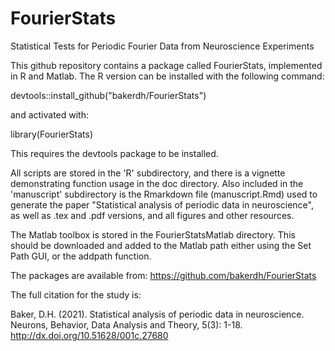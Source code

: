 # FourierStats
Statistical Tests for Periodic Fourier Data from Neuroscience Experiments

This github repository contains a package called FourierStats, implemented in R and Matlab. The R version can be installed with the following command:

devtools::install_github("bakerdh/FourierStats")

and activated with:

library(FourierStats)

This requires the devtools package to be installed.

All scripts are stored in the 'R' subdirectory, and there is a vignette demonstrating function usage in the doc directory. Also included in the 'manuscript' subdirectory is the Rmarkdown file (manuscript.Rmd) used to generate the paper "Statistical analysis of periodic data in neuroscience", as well as .tex and .pdf versions, and all figures and other resources.

The Matlab toolbox is stored in the FourierStatsMatlab directory. This should be downloaded and added to the Matlab path either using the Set Path GUI, or the addpath function.

The packages are available from: https://github.com/bakerdh/FourierStats

The full citation for the study is:

Baker, D.H. (2021). Statistical analysis of periodic data in neuroscience. Neurons, Behavior, Data Analysis and Theory, 5(3): 1-18. http://dx.doi.org/10.51628/001c.27680

